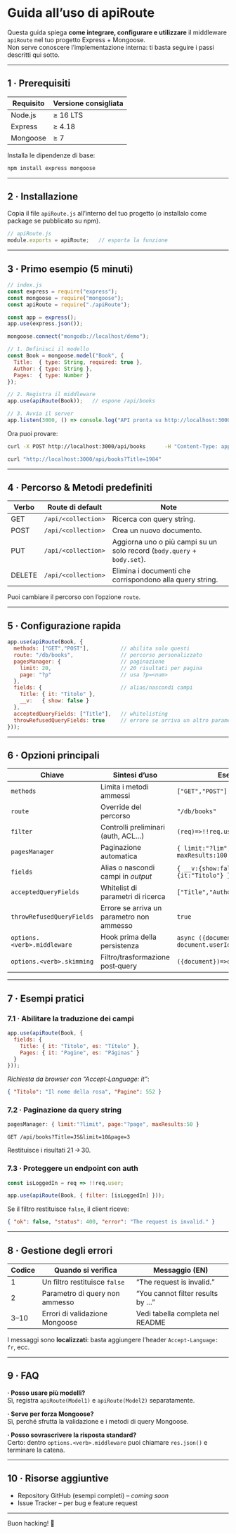 # Guida all’uso di **apiRoute**

Questa guida spiega **come integrare, configurare e utilizzare** il middleware `apiRoute` nel tuo progetto Express + Mongoose.  
Non serve conoscere l’implementazione interna: ti basta seguire i passi descritti qui sotto.

---

## 1 · Prerequisiti

| Requisito            | Versione consigliata |
|----------------------|----------------------|
| Node.js              | ≥ 16 LTS            |
| Express              | ≥ 4.18              |
| Mongoose             | ≥ 7                 |

Installa le dipendenze di base:

```bash
npm install express mongoose
```

---

## 2 · Installazione

Copia il file `apiRoute.js` all’interno del tuo progetto (o installalo come package se pubblicato su npm).

```js
// apiRoute.js
module.exports = apiRoute;   // esporta la funzione
```

---

## 3 · Primo esempio (5 minuti)

```js
// index.js
const express = require("express");
const mongoose = require("mongoose");
const apiRoute = require("./apiRoute");

const app = express();
app.use(express.json());

mongoose.connect("mongodb://localhost/demo");

// 1. Definisci il modello
const Book = mongoose.model("Book", {
  Title:  { type: String, required: true },
  Author: { type: String },
  Pages:  { type: Number }
});

// 2. Registra il middleware
app.use(apiRoute(Book));   // espone /api/books

// 3. Avvia il server
app.listen(3000, () => console.log("API pronta su http://localhost:3000"));
```

Ora puoi provare:

```bash
curl -X POST http://localhost:3000/api/books      -H "Content-Type: application/json"      -d '{"Title":"1984","Author":"Orwell","Pages":350}'
```

```bash
curl "http://localhost:3000/api/books?Title=1984"
```

---

## 4 · Percorso & Metodi predefiniti

| Verbo | Route di default          | Note                                                                    |
|-------|---------------------------|-------------------------------------------------------------------------|
| GET   | `/api/<collection>`       | Ricerca con query string.                                               |
| POST  | `/api/<collection>`       | Crea un nuovo documento.                                                |
| PUT   | `/api/<collection>`       | Aggiorna uno o più campi su un solo record (`body.query` + `body.set`). |
| DELETE| `/api/<collection>`       | Elimina i documenti che corrispondono alla query string.                |

Puoi cambiare il percorso con l’opzione `route`.

---

## 5 · Configurazione rapida

```js
app.use(apiRoute(Book, {
  methods: ["GET","POST"],          // abilita solo questi
  route: "/db/books",               // percorso personalizzato
  pagesManager: {                   // paginazione
    limit: 20,                      // 20 risultati per pagina
    page: "?p"                      // usa ?p=<num>
  },
  fields: {                         // alias/nascondi campi
    Title: { it: "Titolo" },
    __v:   { show: false }
  },
  acceptedQueryFields: ["Title"],   // whitelisting
  throwRefusedQueryFields: true     // errore se arriva un altro parametro
}));
```

---

## 6 · Opzioni principali

| Chiave                  | Sintesi d’uso                                    | Esempio                                       |
|-------------------------|--------------------------------------------------|-----------------------------------------------|
| `methods`               | Limita i metodi ammessi                          | `["GET","POST"]`                              |
| `route`                 | Override del percorso                            | `"/db/books"`                                 |
| `filter`                | Controlli preliminari (auth, ACL…)               | `(req)=>!!req.user`                           |
| `pagesManager`          | Paginazione automatica                           | `{ limit:"?lim", page:"?p", maxResults:100 }` |
| `fields`                | Alias o nascondi campi in *output*               | `{ __v:{show:false}, Title:{it:"Titolo"} }`   |
| `acceptedQueryFields`   | Whitelist di parametri di ricerca                | `["Title","Author"]`                          |
| `throwRefusedQueryFields`| Errore se arriva un parametro non ammesso       | `true`                                        |
| `options.<verb>.middleware` | Hook prima della persistenza                 | `async ({document})=>{ document.userId=req.user.id }` |
| `options.<verb>.skimming`   | Filtro/trasformazione post‑query             | `({document})=>document.isPublic`             |

---

## 7 · Esempi pratici

### 7.1 · Abilitare la traduzione dei campi

```js
app.use(apiRoute(Book, {
  fields: {
    Title: { it: "Titolo", es: "Título" },
    Pages: { it: "Pagine", es: "Páginas" }
  }
}));
```

*Richiesta da browser con “Accept‑Language: it”*:

```json
{ "Titolo": "Il nome della rosa", "Pagine": 552 }
```

### 7.2 · Paginazione da query string

```js
pagesManager: { limit:"?limit", page:"?page", maxResults:50 }
```

```
GET /api/books?Title=JS&limit=10&page=3
```
Restituisce i risultati 21 → 30.

### 7.3 · Proteggere un endpoint con auth

```js
const isLoggedIn = req => !!req.user;

app.use(apiRoute(Book, { filter: [isLoggedIn] }));
```

Se il filtro restituisce `false`, il client riceve:
```json
{ "ok": false, "status": 400, "error": "The request is invalid." }
```

---

## 8 · Gestione degli errori

| Codice | Quando si verifica                     | Messaggio (EN)                       |
|--------|----------------------------------------|--------------------------------------|
| 1      | Un filtro restituisce `false`          | “The request is invalid.”            |
| 2      | Parametro di query non ammesso         | “You cannot filter results by …”     |
| 3–10   | Errori di validazione Mongoose         | Vedi tabella completa nel README     |

I messaggi sono **localizzati**: basta aggiungere l’header `Accept‑Language: fr`, ecc.

---

## 9 · FAQ

**· Posso usare più modelli?**  
Sì, registra `apiRoute(Model1)` e `apiRoute(Model2)` separatamente.

**· Serve per forza Mongoose?**  
Sì, perché sfrutta la validazione e i metodi di query Mongoose.

**· Posso sovrascrivere la risposta standard?**  
Certo: dentro `options.<verb>.middleware` puoi chiamare `res.json()` e terminare la catena.

---

## 10 · Risorse aggiuntive

* Repository GitHub (esempi completi) – *coming soon*  
* Issue Tracker – per bug e feature request

---

Buon hacking! 🚀